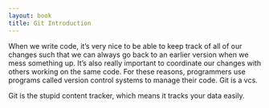 ```yaml
---
layout: book
title: Git Introduction
---
```


When we write code, it’s very nice to be able to keep track of all of our
changes such that we can always go back to an earlier version when we mess
something up. It’s also really important to coordinate our changes with others
working on the same code. For these reasons, programmers use programs called
version control systems to manage their code. Git is a vcs.

Git is the stupid content tracker, which means it tracks your data easily.

